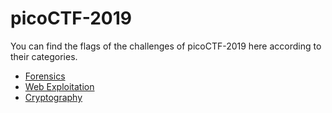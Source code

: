 # picoCTF-2019

You can find the flags of the challenges of picoCTF-2019 here according to their categories.

* [Forensics](Categories/./forensics.md)
* [Web Exploitation](Categories/./web-exploitation.md)
* [Cryptography](Categories/./cryptography.md)
